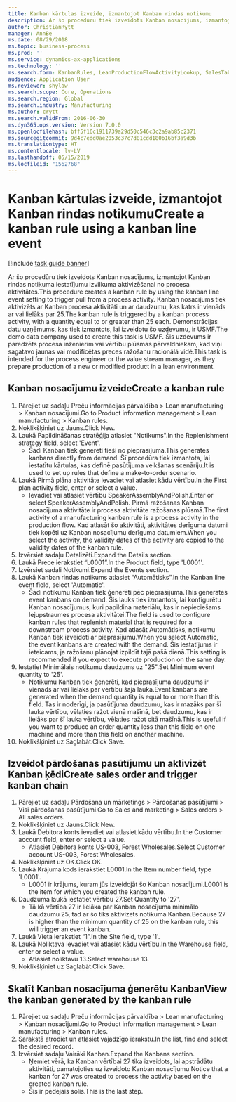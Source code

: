```yaml
---
title: Kanban kārtulas izveide, izmantojot Kanban rindas notikumu
description: Ar šo procedūru tiek izveidots Kanban nosacījums, izmantojot Kanban rindas notikuma iestatījumu izvilkuma aktivizēšanai no procesa aktivitātes.
author: ChristianRytt
manager: AnnBe
ms.date: 08/29/2018
ms.topic: business-process
ms.prod: ''
ms.service: dynamics-ax-applications
ms.technology: ''
ms.search.form: KanbanRules, LeanProductionFlowActivityLookup, SalesTableListPage, SalesCreateOrder, SalesTable
audience: Application User
ms.reviewer: shylaw
ms.search.scope: Core, Operations
ms.search.region: Global
ms.search.industry: Manufacturing
ms.author: crytt
ms.search.validFrom: 2016-06-30
ms.dyn365.ops.version: Version 7.0.0
ms.openlocfilehash: bff5f16c1911739a29d50c546c3c2a9ab85c2371
ms.sourcegitcommit: 9d4c7edd0ae2053c37c7d81cdd180b16bf3a9d3b
ms.translationtype: HT
ms.contentlocale: lv-LV
ms.lasthandoff: 05/15/2019
ms.locfileid: "1562768"
---
```

# <a name="create-a-kanban-rule-using-a-kanban-line-event"></a><span data-ttu-id="1d3fc-103">Kanban kārtulas izveide, izmantojot Kanban rindas notikumu</span><span class="sxs-lookup"><span data-stu-id="1d3fc-103">Create a kanban rule using a kanban line event</span></span>

[!include [task guide banner](../../includes/task-guide-banner.md)]

<span data-ttu-id="1d3fc-104">Ar šo procedūru tiek izveidots Kanban nosacījums, izmantojot Kanban rindas notikuma iestatījumu izvilkuma aktivizēšanai no procesa aktivitātes.</span><span class="sxs-lookup"><span data-stu-id="1d3fc-104">This procedure creates a kanban rule by using the kanban line event setting to trigger pull from a process activity.</span></span> <span data-ttu-id="1d3fc-105">Kanban nosacījums tiek aktivizēts ar Kanban procesa aktivitāti un ar daudzumu, kas katrs ir vienāds ar vai lielāks par 25.</span><span class="sxs-lookup"><span data-stu-id="1d3fc-105">The kanban rule is triggered by a kanban process activity, with a quantity equal to or greater than 25 each.</span></span> <span data-ttu-id="1d3fc-106">Demonstrācijas datu uzņēmums, kas tiek izmantots, lai izveidotu šo uzdevumu, ir USMF.</span><span class="sxs-lookup"><span data-stu-id="1d3fc-106">The demo data company used to create this task is USMF.</span></span> <span data-ttu-id="1d3fc-107">Šis uzdevums ir paredzēts procesa inženierim vai vērtību plūsmas pārvaldniekam, kad viņi sagatavo jaunas vai modificētas preces ražošanu racionālā vidē.</span><span class="sxs-lookup"><span data-stu-id="1d3fc-107">This task is intended for the process engineer or the value stream manager, as they prepare production of a new or modified product in a lean environment.</span></span>


## <a name="create-a-kanban-rule"></a><span data-ttu-id="1d3fc-108">Kanban nosacījumu izveide</span><span class="sxs-lookup"><span data-stu-id="1d3fc-108">Create a kanban rule</span></span>
1. <span data-ttu-id="1d3fc-109">Pārejiet uz sadaļu Preču informācijas pārvaldība > Lean manufacturing > Kanban nosacījumi.</span><span class="sxs-lookup"><span data-stu-id="1d3fc-109">Go to Product information management > Lean manufacturing > Kanban rules.</span></span>
2. <span data-ttu-id="1d3fc-110">Noklikšķiniet uz Jauns.</span><span class="sxs-lookup"><span data-stu-id="1d3fc-110">Click New.</span></span>
3. <span data-ttu-id="1d3fc-111">Laukā Papildināšanas stratēģija atlasiet "Notikums".</span><span class="sxs-lookup"><span data-stu-id="1d3fc-111">In the Replenishment strategy field, select 'Event'.</span></span>
    * <span data-ttu-id="1d3fc-112">Šādi Kanban tiek ģenerēti tieši no pieprasījuma.</span><span class="sxs-lookup"><span data-stu-id="1d3fc-112">This generates kanbans directly from demand.</span></span> <span data-ttu-id="1d3fc-113">Šī procedūra tiek izmantota, lai iestatītu kārtulas, kas definē pasūtījuma veikšanas scenāriju.</span><span class="sxs-lookup"><span data-stu-id="1d3fc-113">It is used to set up rules that define a make-to-order scenario.</span></span>  
4. <span data-ttu-id="1d3fc-114">Laukā Pirmā plāna aktivitāte ievadiet vai atlasiet kādu vērtību.</span><span class="sxs-lookup"><span data-stu-id="1d3fc-114">In the First plan activity field, enter or select a value.</span></span>
    * <span data-ttu-id="1d3fc-115">Ievadiet vai atlasiet vērtību SpeakerAssemblyAndPolish.</span><span class="sxs-lookup"><span data-stu-id="1d3fc-115">Enter or select SpeakerAssemblyAndPolish.</span></span> <span data-ttu-id="1d3fc-116">Pirmā ražošanas Kanban nosacījuma aktivitāte ir procesa aktivitāte ražošanas plūsmā.</span><span class="sxs-lookup"><span data-stu-id="1d3fc-116">The first activity of a manufacturing kanban rule is a process activity in the production flow.</span></span> <span data-ttu-id="1d3fc-117">Kad atlasāt šo aktivitāti, aktivitātes derīguma datumi tiek kopēti uz Kanban nosacījumu derīguma datumiem.</span><span class="sxs-lookup"><span data-stu-id="1d3fc-117">When you select the activity, the validity dates of the activity are copied to the validity dates of the kanban rule.</span></span>  
5. <span data-ttu-id="1d3fc-118">Izvērsiet sadaļu Detalizēti.</span><span class="sxs-lookup"><span data-stu-id="1d3fc-118">Expand the Details section.</span></span>
6. <span data-ttu-id="1d3fc-119">Laukā Prece ierakstiet “L0001”.</span><span class="sxs-lookup"><span data-stu-id="1d3fc-119">In the Product field, type 'L0001'.</span></span>
7. <span data-ttu-id="1d3fc-120">Izvērsiet sadali Notikumi.</span><span class="sxs-lookup"><span data-stu-id="1d3fc-120">Expand the Events section.</span></span>
8. <span data-ttu-id="1d3fc-121">Laukā Kanban rindas notikums atlasiet “Automātisks”.</span><span class="sxs-lookup"><span data-stu-id="1d3fc-121">In the Kanban line event field, select 'Automatic'.</span></span>
    * <span data-ttu-id="1d3fc-122">Šādi notikumu Kanban tiek ģenerēti pēc pieprasījuma.</span><span class="sxs-lookup"><span data-stu-id="1d3fc-122">This generates event kanbans on demand.</span></span>  <span data-ttu-id="1d3fc-123">Šis lauks tiek izmantots, lai konfigurētu Kanban nosacījumus, kuri papildina materiālu, kas ir nepieciešams lejupstraumes procesa aktivitātei.</span><span class="sxs-lookup"><span data-stu-id="1d3fc-123">The field is used to configure kanban rules that replenish material that is required for a downstream process activity.</span></span> <span data-ttu-id="1d3fc-124">Kad atlasāt Automātisks, notikumu Kanban tiek izveidoti ar pieprasījumu.</span><span class="sxs-lookup"><span data-stu-id="1d3fc-124">When you select Automatic, the event kanbans are created with the demand.</span></span> <span data-ttu-id="1d3fc-125">Šis iestatījums ir ieteicams, ja ražošanu plānojat izpildīt tajā pašā dienā.</span><span class="sxs-lookup"><span data-stu-id="1d3fc-125">This setting is recommended if you expect to execute production on the same day.</span></span>  
9. <span data-ttu-id="1d3fc-126">Iestatiet Minimālais notikumu daudzums uz "25".</span><span class="sxs-lookup"><span data-stu-id="1d3fc-126">Set Minimum event quantity to '25'.</span></span>
    * <span data-ttu-id="1d3fc-127">Notikumu Kanban tiek ģenerēti, kad pieprasījuma daudzums ir vienāds ar vai lielāks par vērtību šajā laukā.</span><span class="sxs-lookup"><span data-stu-id="1d3fc-127">Event kanbans are generated when the demand quantity is equal to or more than this field.</span></span> <span data-ttu-id="1d3fc-128">Tas ir noderīgi, ja pasūtījuma daudzumu, kas ir mazāks par šī lauka vērtību, vēlaties ražot vienā mašīnā, bet daudzumu, kas ir lielāks par šī lauka vērtību, vēlaties ražot citā mašīnā.</span><span class="sxs-lookup"><span data-stu-id="1d3fc-128">This is useful if you want to produce an order quantity less than this field on one machine and more than this field on another machine.</span></span>  
10. <span data-ttu-id="1d3fc-129">Noklikšķiniet uz Saglabāt.</span><span class="sxs-lookup"><span data-stu-id="1d3fc-129">Click Save.</span></span>

## <a name="create-sales-order-and-trigger-kanban-chain"></a><span data-ttu-id="1d3fc-130">Izveidot pārdošanas pasūtījumu un aktivizēt Kanban ķēdi</span><span class="sxs-lookup"><span data-stu-id="1d3fc-130">Create sales order and trigger kanban chain</span></span>
1. <span data-ttu-id="1d3fc-131">Pārejiet uz sadaļu Pārdošana un mārketings > Pārdošanas pasūtījumi > Visi pārdošanas pasūtījumi.</span><span class="sxs-lookup"><span data-stu-id="1d3fc-131">Go to Sales and marketing > Sales orders > All sales orders.</span></span>
2. <span data-ttu-id="1d3fc-132">Noklikšķiniet uz Jauns.</span><span class="sxs-lookup"><span data-stu-id="1d3fc-132">Click New.</span></span>
3. <span data-ttu-id="1d3fc-133">Laukā Debitora konts ievadiet vai atlasiet kādu vērtību.</span><span class="sxs-lookup"><span data-stu-id="1d3fc-133">In the Customer account field, enter or select a value.</span></span>
    * <span data-ttu-id="1d3fc-134">Atlasiet Debitora konts US-003, Forest Wholesales.</span><span class="sxs-lookup"><span data-stu-id="1d3fc-134">Select Customer account US-003, Forest Wholesales.</span></span>  
4. <span data-ttu-id="1d3fc-135">Noklikšķiniet uz OK.</span><span class="sxs-lookup"><span data-stu-id="1d3fc-135">Click OK.</span></span>
5. <span data-ttu-id="1d3fc-136">Laukā Krājuma kods ierakstiet L0001.</span><span class="sxs-lookup"><span data-stu-id="1d3fc-136">In the Item number field, type 'L0001'.</span></span>
    * <span data-ttu-id="1d3fc-137">L0001 ir krājums, kuram jūs izveidojāt šo Kanban nosacījumi.</span><span class="sxs-lookup"><span data-stu-id="1d3fc-137">L0001 is the item for which you created the kanban rule.</span></span>  
6. <span data-ttu-id="1d3fc-138">Daudzuma laukā iestatiet vērtību 27.</span><span class="sxs-lookup"><span data-stu-id="1d3fc-138">Set Quantity to '27'.</span></span>
    * <span data-ttu-id="1d3fc-139">Tā kā vērtība 27 ir lielāka par Kanban nosacījuma minimālo daudzumu 25, tad ar šo tiks aktivizēts notikuma Kanban.</span><span class="sxs-lookup"><span data-stu-id="1d3fc-139">Because 27 is higher than the minimum quantity of 25 on the kanban rule, this will trigger an event kanban.</span></span>  
7. <span data-ttu-id="1d3fc-140">Laukā Vieta ierakstiet “1”.</span><span class="sxs-lookup"><span data-stu-id="1d3fc-140">In the Site field, type '1'.</span></span>
8. <span data-ttu-id="1d3fc-141">Laukā Noliktava ievadiet vai atlasiet kādu vērtību.</span><span class="sxs-lookup"><span data-stu-id="1d3fc-141">In the Warehouse field, enter or select a value.</span></span>
    * <span data-ttu-id="1d3fc-142">Atlasiet noliktavu 13.</span><span class="sxs-lookup"><span data-stu-id="1d3fc-142">Select warehouse 13.</span></span>  
9. <span data-ttu-id="1d3fc-143">Noklikšķiniet uz Saglabāt.</span><span class="sxs-lookup"><span data-stu-id="1d3fc-143">Click Save.</span></span>

## <a name="view-the-kanban-generated-by-the-kanban-rule"></a><span data-ttu-id="1d3fc-144">Skatīt Kanban nosacījuma ģenerētu Kanban</span><span class="sxs-lookup"><span data-stu-id="1d3fc-144">View the kanban generated by the kanban rule</span></span>
1. <span data-ttu-id="1d3fc-145">Pārejiet uz sadaļu Preču informācijas pārvaldība > Lean manufacturing > Kanban nosacījumi.</span><span class="sxs-lookup"><span data-stu-id="1d3fc-145">Go to Product information management > Lean manufacturing > Kanban rules.</span></span>
2. <span data-ttu-id="1d3fc-146">Sarakstā atrodiet un atlasiet vajadzīgo ierakstu.</span><span class="sxs-lookup"><span data-stu-id="1d3fc-146">In the list, find and select the desired record.</span></span>
3. <span data-ttu-id="1d3fc-147">Izvērsiet sadaļu Vairāki Kanban.</span><span class="sxs-lookup"><span data-stu-id="1d3fc-147">Expand the Kanbans section.</span></span>
    * <span data-ttu-id="1d3fc-148">Ņemiet vērā, ka Kanban vērtībai 27 tika izveidots, lai apstrādātu aktivitāti, pamatojoties uz izveidoto Kanban nosacījumu.</span><span class="sxs-lookup"><span data-stu-id="1d3fc-148">Notice that a kanban for 27 was created to process the  activity based on the created kanban rule.</span></span>  
    * <span data-ttu-id="1d3fc-149">Šis ir pēdējais solis.</span><span class="sxs-lookup"><span data-stu-id="1d3fc-149">This is the last step.</span></span>  

